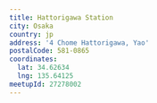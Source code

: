 ```yaml
---
title: Hattorigawa Station
city: Osaka
country: jp
address: '4 Chome Hattorigawa, Yao'
postalCode: 581-0865
coordinates:
  lat: 34.62634
  lng: 135.64125
meetupId: 27278002
---
```


